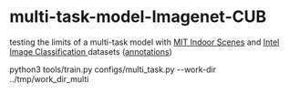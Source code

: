 # multi-task-model-Imagenet-CUB
testing the limits of a multi-task model with [MIT Indoor Scenes](https://www.kaggle.com/datasets/itsahmad/indoor-scenes-cvpr-2019)  and 
[Intel Image Classification ](https://www.kaggle.com/datasets/puneet6060/intel-image-classification) datasets ([annotations](https://drive.google.com/drive/folders/1_c9YBBDQckzHVLa1A0RINngRi65Vf-Sg?usp=share_link))

python3 tools/train.py configs/multi_task.py --work-dir ../tmp/work_dir_multi